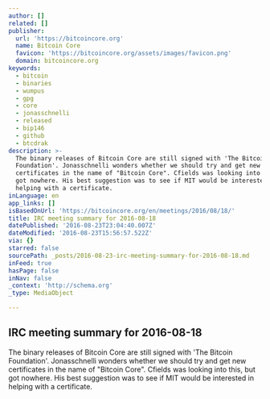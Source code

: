 ```yaml
---
author: []
related: []
publisher:
  url: 'https://bitcoincore.org'
  name: Bitcoin Core
  favicon: 'https://bitcoincore.org/assets/images/favicon.png'
  domain: bitcoincore.org
keywords:
  - bitcoin
  - binaries
  - wumpus
  - gpg
  - core
  - jonasschnelli
  - released
  - bip146
  - github
  - btcdrak
description: >-
  The binary releases of Bitcoin Core are still signed with 'The Bitcoin
  Foundation'. Jonasschnelli wonders whether we should try and get new
  certificates in the name of "Bitcoin Core". Cfields was looking into this, but
  got nowhere. His best suggestion was to see if MIT would be interested in
  helping with a certificate.
inLanguage: en
app_links: []
isBasedOnUrl: 'https://bitcoincore.org/en/meetings/2016/08/18/'
title: IRC meeting summary for 2016-08-18
datePublished: '2016-08-23T23:04:40.007Z'
dateModified: '2016-08-23T15:56:57.522Z'
via: {}
starred: false
sourcePath: _posts/2016-08-23-irc-meeting-summary-for-2016-08-18.md
inFeed: true
hasPage: false
inNav: false
_context: 'http://schema.org'
_type: MediaObject

---
```

<article style=""><h1>IRC meeting summary for 2016-08-18</h1><p>The binary releases of Bitcoin Core are still signed with 'The Bitcoin Foundation'. Jonasschnelli wonders whether we should try and get new certificates in the name of "Bitcoin Core". Cfields was looking into this, but got nowhere. His best suggestion was to see if MIT would be interested in helping with a certificate.</p></article>